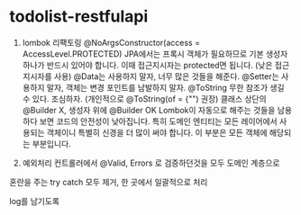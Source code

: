 # todolist-restfulapi

1. lombok 리팩토링
   @NoArgsConstructor(access = AccessLevel.PROTECTED) JPA에서는 프록시 객체가 필요하므로 기본 생성자 하나가 반드시 있어야 합니다. 이때 접근지시자는 protected면 됩니다. (낮은 접근지시자를 사용)
   @Data는 사용하지 말자, 너무 많은 것들을 해준다.
   @Setter는 사용하지 말자, 객체는 변경 포인트를 남발하지 말자.
   @ToString 무한 참조가 생길 수 있다. 조심하자. (개인적으로 @ToString(of = {"") 권장)
   클래스 상단의 @Builder X, 생성자 위에 @Builder OK
   Lombok이 자동으로 해주는 것들을 남용하다 보면 코드의 안전성이 낮아집니다. 특히 도메인 엔티티는 모든 레이어에서 사용되는 객체이니 특별히 신경을 더 많이 써야 합니다. 이 부분은 모든 객체에 해당되는 부분입니다.
   
2. 예외처리
컨트롤러에서 @Valid, Errors 로 검증하던것을 모두 도메인 계층으로
   
혼란을 주는 try catch 모두 제거, 한 곳에서 일괄적으로 처리

log를 남기도록